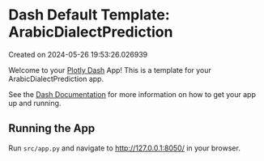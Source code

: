 # Dash Default Template: ArabicDialectPrediction

Created on 2024-05-26 19:53:26.026939

Welcome to your [Plotly Dash](https://plotly.com/dash/) App! This is a template for your ArabicDialectPrediction app.

See the [Dash Documentation](https://dash.plotly.com/introduction) for more information on how to get your app up and running.

## Running the App

Run `src/app.py` and navigate to http://127.0.0.1:8050/ in your browser.